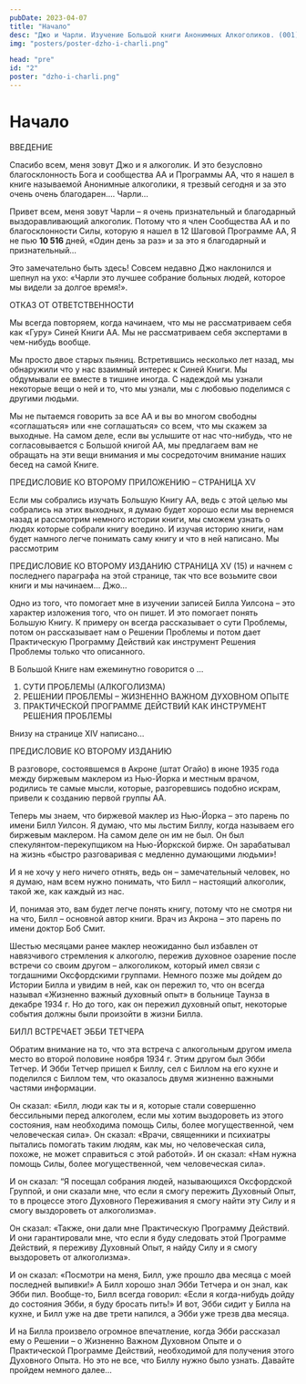 ```yaml
---
pubDate: 2023-04-07
title: "Начало"
desc: "Джо и Чарли. Изучение Большой книги Анонимных Алкоголиков. (001)"
img: "posters/poster-dzho-i-charli.png"

head: "pre"
id: "2"
poster: "dzho-i-charli.png"
---
```


# Начало

ВВЕДЕНИЕ

Спасибо всем, меня зовут Джо и я алкоголик. И это безусловно благосклонность Бога и сообщества АА и Программы АА, что я нашел в книге называемой Анонимные алкоголики, я трезвый сегодня и за это очень очень благодарен…. Чарли…

Привет всем, меня зовут Чарли – я очень признательный и благодарный выздоравливающий алкоголик. Потому что я член Сообщества АА и по благосклонности Силы, которую я нашел в 12 Шаговой Программе АА, Я не пью **10 516** дней, «Один день за раз» и за это я благодарный и признательный…

Это замечательно быть здесь! Совсем недавно Джо наклонился и шепнул на ухо: «Чарли это лучшее собрание больных людей, которое мы видели за долгое время!».

ОТКАЗ ОТ ОТВЕТСТВЕННОСТИ

Мы всегда повторяем, когда начинаем, что мы не рассматриваем себя как «Гуру» Синей Книги АА. Мы не рассматриваем себя экспертами в чем-нибудь вообще.

Мы просто двое старых пьяниц. Встретившись несколько лет назад, мы обнаружили что у нас взаимный интерес к Синей Книги. Мы обдумывали ее вместе в тишине иногда. С надеждой мы узнали некоторые вещи о ней и то, что мы узнали, мы с любовью поделимся с другими людьми.

Мы не пытаемся говорить за все АА и вы во многом свободны «соглашаться» или «не соглашаться» со всем, что мы скажем за выходные. На самом деле, если вы услышите от нас что-нибудь, что не согласовывается с Большой книгой АА, мы предлагаем вам не обращать на эти вещи внимания и мы сосредоточим внимание наших бесед на самой Книге.

ПРЕДИСЛОВИЕ КО ВТОРОМУ ПРИЛОЖЕНИЮ – СТРАНИЦА XV

Если мы собрались изучать Большую Книгу АА, ведь с этой целью мы собрались на этих выходных, я думаю будет хорошо если мы вернемся назад и рассмотрим немного истории книги, мы сможем узнать о людях которые собрали книгу воедино. И изучая историю книги, нам будет намного легче понимать саму книгу и что в ней написано. Мы рассмотрим

ПРЕДИСЛОВИЕ КО ВТОРОМУ ИЗДАНИЮ СТРАНИЦА XV (15) и начнем с последнего параграфа на этой странице, так что все возьмите свои книги и мы начинаем… Джо…

Одно из того, что помогает мне в изучении записей Билла Уилсона – это характер изложения того, что он пишет. И это помогает понять Большую Книгу. К примеру он всегда рассказывает о сути Проблемы, потом он рассказывает нам о Решении Проблемы и потом дает Практическую Программу Действий как инструмент Решения Проблемы только что описанного.

В Большой Книге нам ежеминутно говорится о …

1. СУТИ ПРОБЛЕМЫ (АЛКОГОЛИЗМА)
2. РЕШЕНИИ ПРОБЛЕМЫ – ЖИЗНЕННО ВАЖНОМ ДУХОВНОМ ОПЫТЕ
3. ПРАКТИЧЕСКОЙ ПРОГРАММЕ ДЕЙСТВИЙ КАК ИНСТРУМЕНТ РЕШЕНИЯ ПРОБЛЕМЫ

Внизу на странице XIV написано…

ПРЕДИСЛОВИЕ КО ВТОРОМУ ИЗДАНИЮ

В разговоре, состоявшемся в Акроне (штат Огайо) в июне 1935 года между биржевым маклером из Нью-Йорка и местным врачом, родились те самые мысли, которые, разгоревшись подобно искрам, привели к созданию первой группы АА.

Теперь мы знаем, что биржевой маклер из Нью-Йорка – это парень по имени Билл Уилсон. Я думаю, что мы льстим Биллу, когда называем его биржевым маклером. На самом деле он им не был. Он был спекулянтом-перекупщиком на Нью-Йоркской бирже. Он зарабатывал на жизнь «быстро разговаривая с медленно думающими людьми»!

И я не хочу у него ничего отнять, ведь он – замечательный человек, но я думаю, нам всем нужно понимать, что Билл – настоящий алкоголик, такой же, как каждый из нас.

И, понимая это, вам будет легче понять книгу, потому что не смотря ни на что, Билл – основной автор книги.
Врач из Акрона – это парень по имени доктор Боб Смит.

Шестью месяцами ранее маклер неожиданно был избавлен от навязчивого стремления к алкоголю, пережив духовное озарение после встречи со своим другом – алкоголиком, который имел связи с тогдашними Оксфордскими группами.
Немного позже мы дойдем до Истории Билла и увидим в ней, как он пережил то, что он всегда называл «Жизненно важный духовный опыт» в больнице Таунза в декабре 1934 г. Но до того, как он пережил духовный опыт, некоторые события должны были произойти в жизни Билла.

БИЛЛ ВСТРЕЧАЕТ ЭББИ ТЕТЧЕРА

Обратим внимание на то, что эта встреча с алкогольным другом имела место во второй половине ноября 1934 г. Этим другом был Эбби Тетчер. И Эбби Тетчер пришел к Биллу, сел с Биллом на его кухне и поделился с Биллом тем, что оказалось двумя жизненно важными частями информации.

Он сказал: «Билл, люди как ты и я, которые стали совершенно бессильными перед алкоголем, если мы хотим выздороветь из этого состояния, нам необходима помощь Силы, более могущественной, чем человеческая сила».
Он сказал: «Врачи, священники и психиатры пытались помогать таким людям, как мы, но человеческая сила, похоже, не может справиться с этой работой». И он сказал: «Нам нужна помощь Силы, более могущественной, чем человеческая сила».

И он сказал: “Я посещал собрания людей, называющихся Оксфордской Группой, и они сказали мне, что если я смогу пережить Духовный Опыт, то в процессе этого Духовного Переживания я смогу найти эту Силу и я смогу выздороветь от алкоголизма».

Он сказал: «Также, они дали мне Практическую Программу Действий. И они гарантировали мне, что если я буду следовать этой Программе Действий, я переживу Духовный Опыт, я найду Силу и я смогу выздороветь от алкоголизма».

И он сказал: «Посмотри на меня, Билл, уже прошло два месяца с моей последней выпивки!» А Билл хорошо знал Эбби Тетчера и он знал, как Эбби пил. Вообще-то, Билл всегда говорил: «Если я когда-нибудь дойду до состояния Эбби, я буду бросать пить!» И вот, Эбби сидит у Билла на кухне, и Билл уже на две трети напился, а Эбби уже трезв два месяца.

И на Билла произвело огромное впечатление, когда Эбби рассказал ему о Решении – о Жизненно Важном Духовном Опыте и о Практической Программе Действий, необходимой для получения этого Духовного Опыта.
Но это не все, что Биллу нужно было узнать. Давайте пройдем немного далее…

